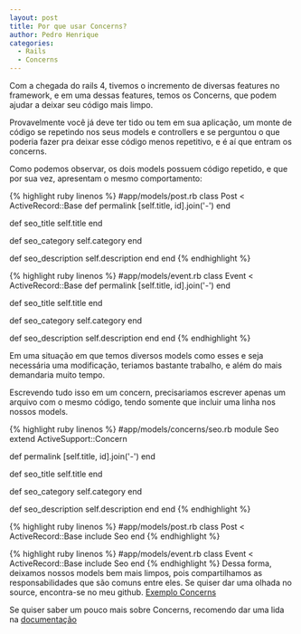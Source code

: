 ```yaml
---
layout: post
title: Por que usar Concerns?
author: Pedro Henrique
categories:
  - Rails
  - Concerns
---
```


Com a chegada do rails 4, tivemos o incremento de diversas features no framework,
e em uma dessas features, temos os Concerns, que podem ajudar a deixar seu código mais limpo.
<!--more-->
Provavelmente você já deve ter tido ou tem em sua aplicação, um monte de código se repetindo nos
seus models e controllers e se perguntou o que poderia fazer pra deixar esse código menos repetitivo,
e é aí que entram os concerns.

Como podemos observar, os dois models possuem código repetido, e que por sua vez, apresentam o mesmo comportamento:

{% highlight ruby linenos %}
#app/models/post.rb
class Post < ActiveRecord::Base
  def permalink
    [self.title, id].join('-')
  end

  def seo_title
    self.title
  end

  def seo_category
    self.category
  end

  def seo_description
    self.description
  end
end
{% endhighlight %}

{% highlight ruby linenos %}
#app/models/event.rb
class Event < ActiveRecord::Base
  def permalink
    [self.title, id].join('-')
  end

  def seo_title
    self.title
  end

  def seo_category
    self.category
  end

  def seo_description
    self.description
  end
end
{% endhighlight %}

Em uma situação em que temos diversos models como esses e seja necessária uma modificação, teriamos
bastante trabalho, e além do mais demandaria muito tempo.

Escrevendo tudo isso em um concern, precisariamos escrever apenas um arquivo com o mesmo código, tendo
somente que incluir uma linha nos nossos models.

{% highlight ruby linenos %}
#app/models/concerns/seo.rb
module Seo
  extend ActiveSupport::Concern

  def permalink
    [self.title, id].join('-')
  end

  def seo_title
    self.title
  end

  def seo_category
    self.category
  end

  def seo_description
    self.description
  end
end
{% endhighlight %}

{% highlight ruby linenos %}
#app/models/post.rb
class Post < ActiveRecord::Base
  include Seo
end
{% endhighlight %}

{% highlight ruby linenos %}
#app/models/event.rb
class Event < ActiveRecord::Base
  include Seo
end
{% endhighlight %}
Dessa forma, deixamos nossos models bem mais limpos, pois compartilhamos as responsabilidades que são
comuns entre eles. Se quiser dar uma olhada no source, encontra-se no meu github. [Exemplo Concerns](https://github.com/phinfonet/concernsexample)

Se quiser saber um pouco mais sobre Concerns, recomendo dar uma lida na [documentação](http://api.rubyonrails.org/classes/ActiveSupport/Concern.html)
